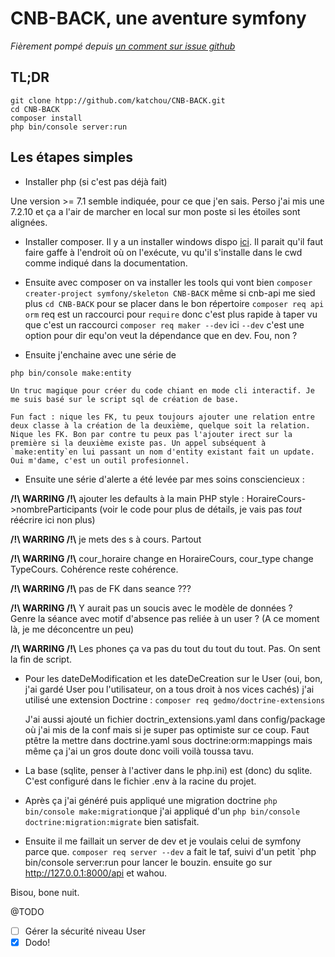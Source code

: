 # CNB-BACK, une aventure symfony

_Fièrement pompé depuis [un comment sur issue github](https://github.com/symfony/maker-bundle/issues/158#issuecomment-386868227)_

## TL;DR
```
git clone htpp://github.com/katchou/CNB-BACK.git
cd CNB-BACK
composer install
php bin/console server:run
```

## Les étapes simples

* Installer php (si c'est pas déjà fait)

Une version >= 7.1 semble indiquée, pour ce que j'en sais. Perso j'ai mis une 7.2.10 et ça a l'air de marcher en local sur mon poste si les étoiles sont alignées.

* Installer composer. Il y a un installer windows dispo [ici](https://getcomposer.org/Composer-Setup.exe). Il parait qu'il faut faire gaffe à l'endroit où on l'exécute, vu qu'il s'installe dans le cwd comme indiqué dans la documentation.

* Ensuite avec composer on va installer les tools qui vont bien
`composer creater-project symfony/skeleton CNB-BACK` même si cnb-api me sied plus
`cd CNB-BACK` pour se placer dans le bon répertoire
`composer req api orm` req est un raccourci pour `require` donc c'est plus rapide à taper vu que c'est un raccourci
`composer req maker --dev` ici `--dev` c'est une option pour dir equ'on veut la dépendance que en dev. Fou, non ?

* Ensuite j'enchaine avec une série de 
```
php bin/console make:entity
```
    Un truc magique pour créer du code chiant en mode cli interactif. Je me suis basé sur le script sql de création de base.

    Fun fact : nique les FK, tu peux toujours ajouter une relation entre deux classe à la création de la deuxième, quelque soit la relation. Nique les FK. Bon par contre tu peux pas l'ajouter irect sur la première si la deuxième existe pas. Un appel subséquent à `make:entity`en lui passant un nom d'entity existant fait un update. Oui m'dame, c'est un outil profesionnel.

* Ensuite une série d'alerte a été levée par mes soins consciencieux :

**/!\ WARRING /!\\** ajouter les defaults à la main PHP style : HoraireCours->nombreParticipants (voir le code pour plus de détails, je vais pas *tout* réécrire ici non plus)

**/!\ WARRING /!\\** je mets des s à cours. Partout

**/!\ WARRING /!\\** cour_horaire change en HoraireCours, cour_type change TypeCours. Cohérence reste cohérence. 

**/!\ WARRING /!\\** pas de FK dans seance ???

**/!\ WARRING /!\\** Y aurait pas un soucis avec le modèle de données ?  
Genre la séance avec motif d'absence pas reliée à un user ? (A ce moment là, je me déconcentre un peu)

**/!\ WARRING /!\\** Les phones ça va pas du tout du tout du tout. Pas. On sent la fin de script.

* Pour les dateDeModification et les dateDeCreation sur le User (oui, bon, j'ai gardé User pou l'utilisateur, on a tous droit à nos vices cachés) j'ai utilisé une extension Doctrine : `composer req gedmo/doctrine-extensions`

    J'ai aussi ajouté un fichier doctrin_extensions.yaml dans config/package où j'ai mis de la conf mais si je super pas optimiste sur ce coup. Faut ptêtre la mettre dans doctrine.yaml sous doctrine:orm:mappings mais même ça j'ai un gros doute donc voili voilà toussa tavu.

* La base (sqlite, penser à l'activer dans le php.ini) est (donc) du sqlite. C'est configuré dans le fichier .env à la racine du projet.

* Après ça j'ai généré puis appliqué une migration doctrine `php bin/console make:migration`que j'ai appliqué d'un `php bin/console doctrine:migration:migrate` bien satisfait.

* Ensuite il me faillait un server de dev et je voulais celui de symfony parce que. `composer req server --dev` a fait le taf, suivi d'un petit `php bin/console server:run pour lancer le bouzin. ensuite go sur http://127.0.0.1:8000/api et wahou.

Bisou, bone nuit.

@TODO
- [ ] Gérer la sécurité niveau User
- [x] Dodo!
